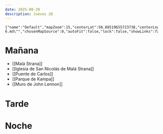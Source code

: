 ```yaml
---
date: 2025-08-28
description: Jueves 28
---
```


```mapview
{"name":"Default","mapZoom":15,"centerLat":50.08519655723738,"centerLng":14.407086329082745,"query":"linkedfrom:\"Plan/Día 6.md\"","chosenMapSource":0,"autoFit":false,"lock":false,"showLinks":false,"linkColor":"red","markerLabels":"off","embeddedHeight":300}
```

# Mañana

* [[Malá Strana]]
* [[Iglesia de San Nicolás de Malá Strana]]
* [[Puente de Carlos]]
* [[Parque de Kampa]]
* [[Muro de John Lennon]]

# Tarde

# Noche